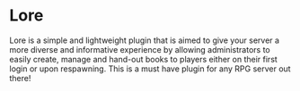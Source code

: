 Lore
====

Lore is a simple and lightweight plugin that is aimed to give your server a more diverse and informative experience by allowing administrators to easily create, manage and hand-out books to players either on their first login or upon respawning. This is a must have plugin for any RPG server out there!
